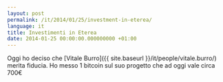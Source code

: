```yaml
---
layout: post
permalink: /it/2014/01/25/investment-in-eterea/
language: it
title: Investimenti in Eterea
date: 2014-01-25 00:00:00.000000000 +01:00
---
```


Oggi ho deciso che [Vitale Burro]({{ site.baseurl }}/it/people/vitale.burro/) merita fiducia. Ho messo 1 bitcoin sul suo progetto che ad oggi vale circa 700€
